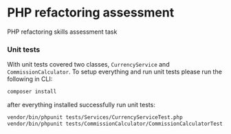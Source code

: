 # PHP refactoring assessment
PHP refactoring skills assessment task

### Unit tests
With unit tests covered two classes, `CurrencyService` and `CommissionCalculator`.
To setup everything and run unit tests please run the following in CLI:

```bash
composer install
```

after everything installed successfully run unit tests:

```bash
vendor/bin/phpunit tests/Services/CurrencyServiceTest.php
vendor/bin/phpunit tests/CommissionCalculator/CommissionCalculatorTest.php
```

